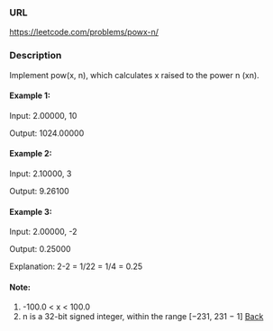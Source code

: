 ### URL

https://leetcode.com/problems/powx-n/
### Description

Implement pow(x, n), which calculates x raised to the power n (xn).

#### Example 1:

Input: 2.00000, 10

Output: 1024.00000
#### Example 2:

Input: 2.10000, 3

Output: 9.26100
#### Example 3:

Input: 2.00000, -2

Output: 0.25000

Explanation: 2-2 = 1/22 = 1/4 = 0.25
#### Note:

1. -100.0 < x < 100.0
2. n is a 32-bit signed integer, within the range [−231, 231 − 1]
[Back](readme.md)